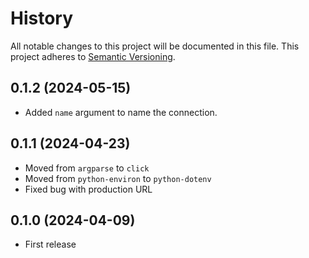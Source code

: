 # History

All notable changes to this project will be documented in this file. This project adheres to [Semantic Versioning](http://semver.org/).

## 0.1.2 (2024-05-15)

- Added `name` argument to name the connection.

## 0.1.1 (2024-04-23)

- Moved from `argparse` to `click`
- Moved from `python-environ` to `python-dotenv`
- Fixed bug with production URL

## 0.1.0 (2024-04-09)

- First release
